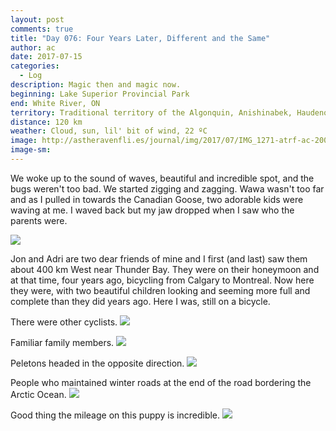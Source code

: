```yaml
---
layout: post
comments: true
title: "Day 076: Four Years Later, Different and the Same"
author: ac
date: 2017-07-15
categories:
  - Log
description: Magic then and magic now.
beginning: Lake Superior Provincial Park
end: White River, ON
territory: Traditional territory of the Algonquin, Anishinabek, Haudenosaunee, Ojibway, Odawa and Cree
distance: 120 km
weather: Cloud, sun, lil' bit of wind, 22 ºC
image: http://astheravenfli.es/journal/img/2017/07/IMG_1271-atrf-ac-2000-web.jpg
image-sm:
---
```


We woke up to the sound of waves, beautiful and incredible spot, and the bugs weren't too bad. We started zigging and zagging. Wawa wasn't too far and as I pulled in towards the Canadian Goose, two adorable kids were waving at me. I waved back but my jaw dropped when I saw who the parents were.

<img src="http://astheravenfli.es/journal/img/2017/07/IMG_1266-atrf-ac-2000-web.jpg">

Jon and Adri are two dear friends of mine and I first (and last) saw them about 400 km West near Thunder Bay. They were on their honeymoon and at that time, four years ago, bicycling from Calgary to Montreal. Now here they were, with two beautiful children looking and seeming more full and complete than they did years ago. Here I was, still on a bicycle.

There were other cyclists.
<img src="http://astheravenfli.es/journal/img/2017/07/IMG_1277-atrf-ac-2000-web.jpg">

Familiar family members.
<img src="http://astheravenfli.es/journal/img/2017/07/IMG_1279-atrf-ac-2000-web.jpg">

Peletons headed in the opposite direction.
<img src="http://astheravenfli.es/journal/img/2017/07/IMG_1289-atrf-ac-2000-web.jpg">

People who maintained winter roads at the end of the road bordering the Arctic Ocean.
<img src="http://astheravenfli.es/journal/img/2017/07/IMG_1292-atrf-ac-2000-web.jpg">

Good thing the mileage on this puppy is incredible. 
<img src="http://astheravenfli.es/journal/img/2017/07/IMG_1296-atrf-ac-2000-web.jpg">